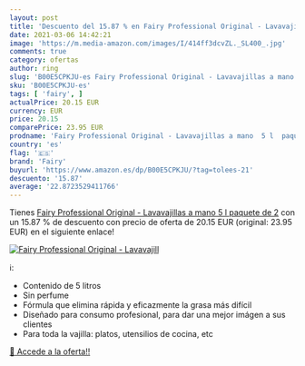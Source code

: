 ```yaml
---
layout: post
title: 'Descuento del 15.87 % en Fairy Professional Original - Lavavajill'
date: 2021-03-06 14:42:21
image: 'https://m.media-amazon.com/images/I/414ff3dcvZL._SL400_.jpg'
comments: true
category: ofertas
author: ring
slug: 'B00E5CPKJU-es Fairy Professional Original - Lavavajillas a mano 5 l...'
sku: 'B00E5CPKJU-es'
tags: [ 'fairy', ]
actualPrice: 20.15 EUR
currency: EUR
price: 20.15
comparePrice: 23.95 EUR
prodname: 'Fairy Professional Original - Lavavajillas a mano  5 l  paquete de 2'
country: 'es'
flag: '🇪🇸'
brand: 'Fairy'
buyurl: 'https://www.amazon.es/dp/B00E5CPKJU/?tag=tolees-21'
descuento: '15.87'
average: '22.8723529411766'
---
```


Tienes [Fairy Professional Original - Lavavajillas a mano  5 l  paquete de 2](https://www.amazon.es/dp/B00E5CPKJU/?tag=tolees-21) con un 15.87 % de descuento con precio de oferta de 20.15 EUR (original: 23.95 EUR) en el siguiente enlace!

[![Fairy Professional Original - Lavavajill](https://m.media-amazon.com/images/I/414ff3dcvZL._SL400_.jpg)](https://www.amazon.es/dp/B00E5CPKJU/?tag=tolees-21)

ℹ️:

- Contenido de 5 litros
- Sin perfume
- Fórmula que elimina rápida y eficazmente la grasa más difícil
- Diseñado para consumo profesional, para dar una mejor imágen a sus clientes
- Para toda la vajilla: platos, utensilios de cocina, etc

[🛒 Accede a la oferta!!](https://www.amazon.es/dp/B00E5CPKJU/?tag=tolees-21)
